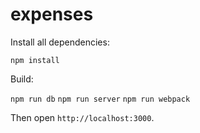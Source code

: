 # expenses

Install all dependencies:

`npm install`

Build: 

`npm run db`
`npm run server`
`npm run webpack`

Then open `http://localhost:3000`.
